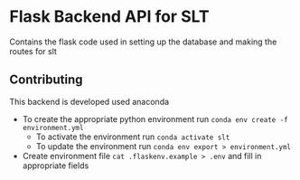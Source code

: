 # Flask Backend API for SLT
Contains the flask code used in setting up the database and making the routes for slt

## Contributing
This backend is developed used anaconda 
- To create the appropriate python environment run `conda env create -f environment.yml`
	- To activate the environment run `conda activate slt`
	- To update the environment run `conda env export > environment.yml`
- Create environment file `cat .flaskenv.example > .env` and fill in appropriate fields
